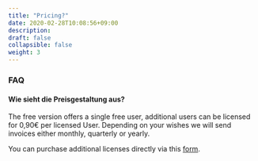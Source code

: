 ```yaml
---
title: "Pricing?"
date: 2020-02-28T10:08:56+09:00
description: 
draft: false
collapsible: false
weight: 3
---
```

### FAQ

#### Wie sieht die Preisgestaltung aus?

The free version offers a single free user, additional users can be licensed for 0,90€ per licensed User. Depending on your wishes we will send invoices either monthly, quarterly or yearly.

You can purchase additional licenses directly via this [form](https://forms.office.com/Pages/ResponsePage.aspx?id=wbg8p1B5wk60E37fEWJ6gK10RbLPyuxOs2bKXXZxm8JUNlZYRkRDRVRDM0hFVlBRNlNVT0pKWktWSy4u).